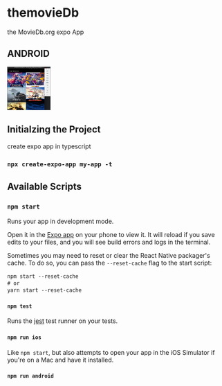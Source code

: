 # themovieDb
the MovieDb.org  expo App



## ANDROID
<!-- ![Screenshot](/assets/ANDROID1.png)
![Screenshot](/assets/ANDROID2.png) -->

<img src="https://github.com/NavjotSingh01/themovieDb_Expo/blob/main/assets/ANDROID1.png" width="100" height="100">



## Initialzing the Project

create expo app in typescript

### `npx create-expo-app my-app -t`

## Available Scripts

### `npm start`

Runs your app in development mode.

Open it in the [Expo app](https://expo.io) on your phone to view it. It will reload if you save edits to your files, and you will see build errors and logs in the terminal.

Sometimes you may need to reset or clear the React Native packager's cache. To do so, you can pass the `--reset-cache` flag to the start script:

```
npm start --reset-cache
# or
yarn start --reset-cache
```

#### `npm test`

Runs the [jest](https://github.com/facebook/jest) test runner on your tests.

#### `npm run ios`

Like `npm start`, but also attempts to open your app in the iOS Simulator if you're on a Mac and have it installed.

#### `npm run android`

